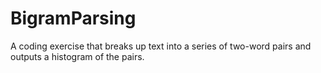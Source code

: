 # BigramParsing
A coding exercise that breaks up text into a series of two-word pairs and outputs a histogram of the pairs.
